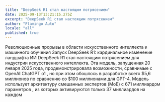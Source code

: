 ```yaml
---
title: "DeepSeek R1 стал настоящим потрясением"
date: 2025-09-13T13:21:15.275Z
excerpt: "DeepSeek R1 стал настоящим потрясением"
author: "Flamingo Auto"
locale: "all"
published: true
---
```


Революционные прорывы в области искусственного интеллекта и машинного обучения
Запуск DeepSeek R1: кардинальное изменение ландшафта ИИ
DeepSeek R1 стал настоящим потрясением для индустрии искусственного интеллекта. Эта модель, запущенная 20 января 2025 года, продемонстрировала возможности, сравнимые с OpenAI ChatGPT o1 , но при этом обошлось в разработке всего $5,6 миллионов по сравнению со $100 миллионами для GPT-4. Модель использует архитектуру смешанных экспертов (MoE) с 671 миллиардом параметров , из которых активируются только 37 миллиардов на каждом